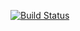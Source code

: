 [![Build Status](https://travis-ci.org/sanchitgera/node-uwaterloo-api.png)](https://travis-ci.org/sanchitgera/node-uwaterloo-api)
